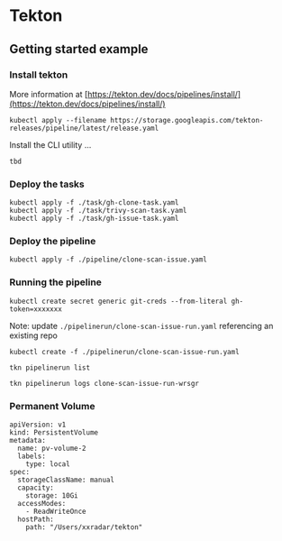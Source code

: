 # Tekton


## Getting started example 
### Install tekton
More information at [https://tekton.dev/docs/pipelines/install/](https://tekton.dev/docs/pipelines/install/)
```
kubectl apply --filename https://storage.googleapis.com/tekton-releases/pipeline/latest/release.yaml
```
Install the CLI utility ...
```
tbd
```
### Deploy the tasks
```
kubectl apply -f ./task/gh-clone-task.yaml
kubectl apply -f ./task/trivy-scan-task.yaml
kubectl apply -f ./task/gh-issue-task.yaml
```

### Deploy the pipeline
```
kubectl apply -f ./pipeline/clone-scan-issue.yaml
```

### Running the pipeline
```
kubectl create secret generic git-creds --from-literal gh-token=xxxxxxx
```
Note: update `./pipelinerun/clone-scan-issue-run.yaml` referencing an existing repo
```
kubectl create -f ./pipelinerun/clone-scan-issue-run.yaml
```
```
tkn pipelinerun list
```
```
tkn pipelinerun logs clone-scan-issue-run-wrsgr
```
### Permanent Volume
```
apiVersion: v1
kind: PersistentVolume
metadata:
  name: pv-volume-2
  labels:
    type: local
spec:
  storageClassName: manual
  capacity:
    storage: 10Gi
  accessModes:
    - ReadWriteOnce
  hostPath:
    path: "/Users/xxradar/tekton"
```
